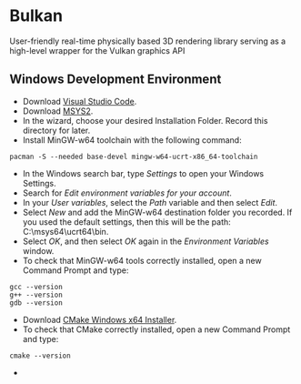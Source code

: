 # Bulkan
User-friendly real-time physically based 3D rendering library serving as a high-level wrapper for the Vulkan graphics API

## Windows Development Environment
- Download [Visual Studio Code](https://code.visualstudio.com/download).
- Download [MSYS2](https://github.com/msys2/msys2-installer/releases/download/2024-01-13/msys2-x86_64-20240113.exe).
- In the wizard, choose your desired Installation Folder. Record this directory for later.
- Install MinGW-w64 toolchain with the following command:
```
pacman -S --needed base-devel mingw-w64-ucrt-x86_64-toolchain
```
- In the Windows search bar, type *Settings* to open your Windows Settings.
- Search for *Edit environment variables for your account*.
- In your *User variables*, select the *Path* variable and then select *Edit*.
- Select *New* and add the MinGW-w64 destination folder you recorded. If you used the default settings, then this will be the path: C:\msys64\ucrt64\bin.
- Select *OK*, and then select *OK* again in the *Environment Variables* window.
- To check that MinGW-w64 tools correctly installed, open a new Command Prompt and type:
```
gcc --version
g++ --version
gdb --version
```
- Download [CMake Windows x64 Installer](https://cmake.org/download/).
- To check that CMake correctly installed, open a new Command Prompt and type:
```
cmake --version
```
-  